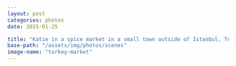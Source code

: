 ```yaml
---
layout: post
categories: photos
date: 2015-01-25

title: "Katie in a spice market in a small town outside of Istanbul, Turkey"
base-path: "/assets/img/photos/scenes"
image-name: "turkey-market"
---
```

